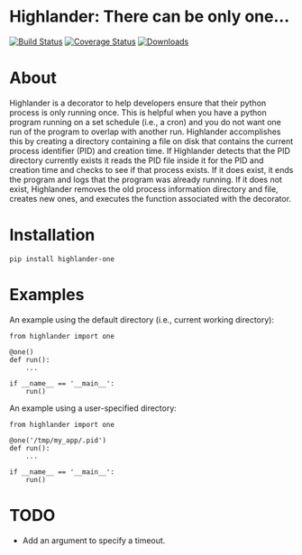 # Highlander: There can be only one...
[![Build Status](https://travis-ci.org/chriscannon/highlander.svg?branch=master)](https://travis-ci.org/chriscannon/highlander)
[![Coverage Status](https://coveralls.io/repos/chriscannon/highlander/badge.svg)](https://coveralls.io/r/chriscannon/highlander)
[![Downloads](https://img.shields.io/pypi/dm/highlander-one.svg)](https://pypi.python.org/pypi/highlander-one)

About
=====
Highlander is a decorator to help developers ensure that their python 
process is only running once. This is helpful when you have
a python program running on a set schedule (i.e., a cron) and you do
not want one run of the program to overlap with another run. Highlander
accomplishes this by creating a directory containing a file
on disk that contains the current process identifier (PID) and 
creation time. If Highlander detects that the PID directory currently 
exists it reads the PID file inside it for the PID and creation time
and checks to see if that process exists. If it does exist, it ends the program
and logs that the program was already running. If it does not exist,
Highlander removes the old process information directory and file, creates new ones, and
executes the function associated with the decorator.


Installation
============
    pip install highlander-one
  

Examples
========
An example using the default directory (i.e., current working directory):

    from highlander import one
    
    @one()
    def run():
        ...
        
    if __name__ == '__main__':
        run()
      
An example using a user-specified directory:

    from highlander import one
    
    @one('/tmp/my_app/.pid')
    def run():
        ...
        
    if __name__ == '__main__':
        run()

TODO
====
* Add an argument to specify a timeout.
